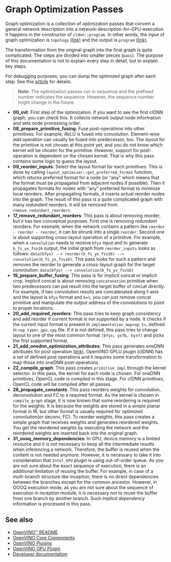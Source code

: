 # Graph Optimization Passes

Graph optimization is a collection of optimization passes that convert a general network description into a network-description-for-GPU-execution. It happens in the constructor of `cldnn::program`. In other words, the input of graph optimization is `topology` [(link)](./basic_data_structures.md#topology) and the output is `program` [(link)](./basic_data_structures.md#program-impl--).

The transformation from the original graph into the final graph is quite complicated. The steps are divided into smaller pieces (`pass`). The purpose of this documentation is not to explain every step in detail, but to explain key steps.

For debugging purposes, you can dump the optimized graph after each step. See this [article](./gpu_debug_utils.md#graph-dumps) for details.

> **Note**: The optimization passes run in sequence and the prefixed number indicates the sequence. However, the sequence number might change in the future.

* **00_init**: First step of the optimization. If you want to see the first clDNN graph, you can check this. It collects network output node information and sets node processing order.
* **08_prepare_primitive_fusing**: Fuse post-operations into other primitives. For example, *ReLU* is fused into convolution. Element-wise *add* operation can usually be fused into predecessor, too. The layout for the primitive is not chosen at this point yet, and you do not know which kernel will be chosen for the primitive. However, support for post-operation is dependent on the chosen kernel. That is why this pass contains some logic to guess the layout.
* **09_reorder_inputs**: Select the layout format for each primitives. This is done by calling `layout_optimizer::get_preferred_format` function, which returns preferred format for a node (or “any” which means that the format must be propagated from adjacent nodes if possible). Then it propagates formats for nodes with “any” preferred format to minimize local reorders. After propagating formats, it inserts actual reorder nodes into the graph. The result of this pass is a quite complicated graph with many _redundant_ reorders. It will be removed from `remove_redundant_reorders`.
* **17_remove_redundant_reorders**: This pass is about removing reorder, but it has two conceptual purposes. First one is removing _redundant_ reorders. For example, when the network contains a pattern like `reorder - reorder - reorder`, it can be shrunk into a single `reorder`. Second one is about supporting cross-layout operation of a primitive. For example, when a `convolution` needs to receive `bfyx` input and to generate `b_fs_yx_fsv16` output, the initial graph from `reorder_inputs` looks as follows: `data(bfyx) --> reorder(b_fs_yx_fsv16) --> convolution(b_fs_yx_fsv16)`. This pass looks for such a pattern and removes the reorder to generate a cross-layout graph for the target convolution: `data(bfyx) --> convolution(b_fs_yx_fsv16)`
* **19_prepare_buffer_fusing**: This pass is for implicit concat or implicit crop. Implicit concat is about removing `concatenation` primitive when two predecessors can put result into the target buffer of concat directly. For example, if two convolution results are concatenated along f-axis and the layout is `bfyx` format and `b=1`, you can just remove concat primitive and manipulate the output address of the convolutions to point to proper locations.
* **20_add_required_reorders**: This pass tries to keep graph consistency and add reorder if current format is not supported by a node. It checks if the current input format is present in `implementation_map<op_t>`, defined in `<op_type>_gpu.cpp` file. If it is not defined, this pass tries to change layout to one of the most common format `[bfyx, yxfb, byxf]` and picks the first supported format.
* **21_add_onednn_optimization_attributes**: This pass generates oneDNN attributes for post operation [(link)](https://oneapi-src.github.io/oneDNN/dev_guide_convolution.html#post-ops-and-attributes). OpenVINO GPLU plugin (clDNN) has a set of defined post operations and it requires some transformation to map those into oneDNN post-operations.
* **22_compile_graph**: This pass creates `primitive_impl` through the kernel selector. In this pass, the kernel for each node is chosen. For oneDNN primitives, OpenCL code is compiled in this stage. For clDNN primitives, OpenCL code will be compiled after all passes.
* **26_propagate_constants**: This pass reorders weights for convolution, deconvolution and FC to a required format. As the kernel is chosen in `compile_graph` stage, it is now known that some reordering is required for the weights. It is because the weights are stored in a simple planar format in IR, but other format is usually required for optimized convolution(or deconv, FC). To reorder weights, this pass creates a simple graph that receives weights and generates reordered weights. You get the reordered weights by executing the network and the reordered weights are inserted back into the original graph.
* **31_oooq_memory_dependencies**: In GPU, device memory is a limited resource and it is not necessary to keep all the intermediate results when inferencing a network. Therefore, the buffer is reused when the content is not needed anymore. However, it is necessary to take it into consideration that `Intel_GPU` plugin is using out-of-order queue. As you are not sure about the exact sequence of execution, there is an additional limitation of reusing the buffer. For example, in case of a multi-branch structure like inception, there is no direct dependencies between the branches except for the common ancestor. However, in OOOQ execution mode, as you are not sure about the sequence of execution in inception module, it is necessary not to reuse the buffer from one branch by another branch. Such _implicit dependency_ information is processed in this pass.

## See also

 * [OpenVINO™ README](../../../../README.md)
 * [OpenVINO Core Components](../../../README.md)
 * [OpenVINO Plugins](../../README.md)
 * [OpenVINO GPU Plugin](../README.md)
 * [Developer documentation](../../../../docs/dev/index.md)